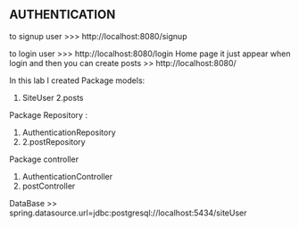 
## AUTHENTICATION 
to signup user  >>> http://localhost:8080/signup

to login user  >>> http://localhost:8080/login 
 Home page it just appear when login and then  you can create posts >> http://localhost:8080/

In this lab I created
Package models:
1. SiteUser
2.posts

Package Repository :
1. AuthenticationRepository
2. 2.postRepository 

Package controller
1. AuthenticationController
2. postController


DataBase >> spring.datasource.url=jdbc:postgresql://localhost:5434/siteUser



















































